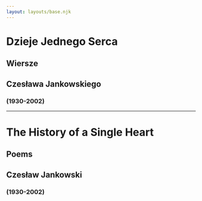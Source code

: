 ```yaml
---
layout: layouts/base.njk
---
```


# Dzieje Jednego Serca

## Wiersze

## Czesława Jankowskiego 
### (1930-2002)

<hr>

# The History of a Single Heart

## Poems

## Czesław Jankowski 
### (1930-2002)
